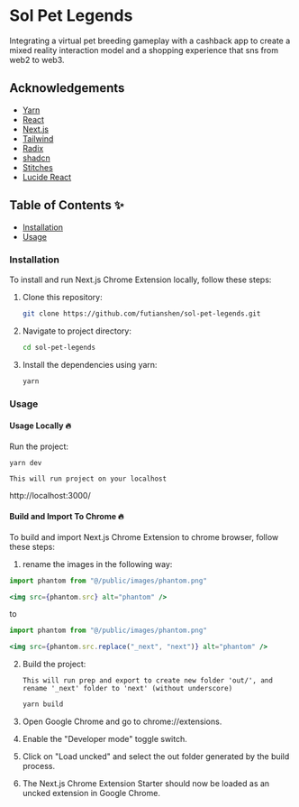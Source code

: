 # Sol Pet Legends

Integrating a virtual pet breeding gameplay with a cashback app to create a mixed reality interaction model and a shopping experience that sns from web2 to web3.

## Acknowledgements

 - [Yarn](https://yarnpkg.com/)
 - [React](https://react.dev/)
 - [Next.js](https://tailwindcss.com/docs/installation)
 - [Tailwind](https://tailwindcss.com/docs/installation)
 - [Radix](https://www.radix-ui.com/)
 - [shadcn](https://ui.shadcn.com/)
 - [Stitches](https://stitches.dev/)
 - [Lucide React](https://lucide.dev/guide/packages/lucide-react)

## Table of Contents ✨  

- [Installation](#installation)
- [Usage](#usage)

### Installation

To install and run Next.js Chrome Extension locally, follow these steps:

1. Clone this repository: 
   ```bash
   git clone https://github.com/futianshen/sol-pet-legends.git
   ```
2. Navigate to project directory: 
   ```bash
   cd sol-pet-legends
   ```
4. Install the dependencies using yarn: 
   ```bash
   yarn
   ```

### Usage
#### Usage Locally  🔥

Run the project:
```bash
yarn dev
```

`This will run project on your localhost`

 http://localhost:3000/

#### Build and Import To Chrome 🔥
To build and import Next.js Chrome Extension to chrome browser, follow these steps:

1. rename the images in the following way:

```jsx
import phantom from "@/public/images/phantom.png"

<img src={phantom.src} alt="phantom" />
```
to

```jsx
import phantom from "@/public/images/phantom.png"

<img src={phantom.src.replace("_next", "next")} alt="phantom" />
```

2. Build the project:

   `This will run prep and export to create new folder 'out/', and rename '_next' folder to 'next' (without underscore)`
   ```bash
   yarn build
   ```

3. Open Google Chrome and go to chrome://extensions.
4. Enable the "Developer mode" toggle switch.
5. Click on "Load uncked" and select the out folder generated by the build process.
6. The Next.js Chrome Extension Starter should now be loaded as an uncked extension in Google Chrome.
